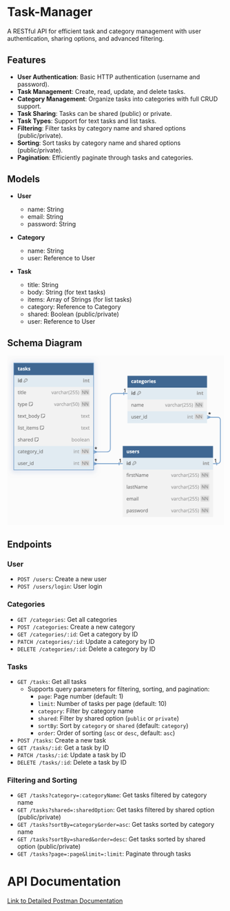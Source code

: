 # Task-Manager

A RESTful API for efficient task and category management with user authentication, sharing options, and advanced filtering.

## Features

- **User Authentication**: Basic HTTP authentication (username and password).
- **Task Management**: Create, read, update, and delete tasks.
- **Category Management**: Organize tasks into categories with full CRUD support.
- **Task Sharing**: Tasks can be shared (public) or private.
- **Task Types**: Support for text tasks and list tasks.
- **Filtering**: Filter tasks by category name and shared options (public/private).
- **Sorting**: Sort tasks by category name and shared options (public/private).
- **Pagination**: Efficiently paginate through tasks and categories.

## Models

- **User**
  - name: String
  - email: String
  - password: String

- **Category**
  - name: String
  - user: Reference to User

- **Task**
  - title: String
  - body: String (for text tasks)
  - items: Array of Strings (for list tasks)
  - category: Reference to Category
  - shared: Boolean (public/private)
  - user: Reference to User

## Schema Diagram 
![Schema Diagram](https://github.com/tasbeehismail/Task-Manager/blob/main/schema-diagram.png)

## Endpoints

### User
- `POST /users`: Create a new user
- `POST /users/login`: User login

### Categories
- `GET /categories`: Get all categories
- `POST /categories`: Create a new category
- `GET /categories/:id`: Get a category by ID
- `PATCH /categories/:id`: Update a category by ID
- `DELETE /categories/:id`: Delete a category by ID

### Tasks
- `GET /tasks`: Get all tasks
  - Supports query parameters for filtering, sorting, and pagination:
    - `page`: Page number (default: 1)
    - `limit`: Number of tasks per page (default: 10)
    - `category`: Filter by category name
    - `shared`: Filter by shared option (`public` or `private`)
    - `sortBy`: Sort by `category` or `shared` (default: `category`)
    - `order`: Order of sorting (`asc` or `desc`, default: `asc`)
- `POST /tasks`: Create a new task
- `GET /tasks/:id`: Get a task by ID
- `PATCH /tasks/:id`: Update a task by ID
- `DELETE /tasks/:id`: Delete a task by ID

### Filtering and Sorting
- `GET /tasks?category=:categoryName`: Get tasks filtered by category name
- `GET /tasks?shared=:sharedOption`: Get tasks filtered by shared option (public/private)
- `GET /tasks?sortBy=category&order=asc`: Get tasks sorted by category name
- `GET /tasks?sortBy=shared&order=desc`: Get tasks sorted by shared option (public/private)
- `GET /tasks?page=:page&limit=:limit`: Paginate through tasks

# API Documentation
[Link to Detailed Postman Documentation](https://documenter.getpostman.com/view/34627138/2sA3kPoiux)
